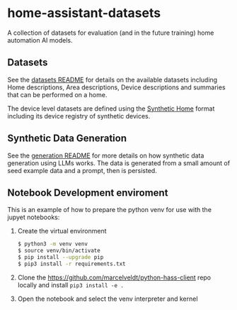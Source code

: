 # home-assistant-datasets

A collection of datasets for evaluation (and in the future training) home automation
AI models.

## Datasets

See the [datasets README](datasets/README.md) for details on the available
datasets including Home descriptions, Area descriptions, Device descriptions
and summaries that can be performed on a home.

The device level datasets are defined using the [Synthetic Home](https://github.com/allenporter/home-assistant-synthetic-home/)
format including its device registry of synthetic devices.

## Synthetic Data Generation

See the [generation README](generation/README.md) for more details on how synthetic
data generation using LLMs works. The data is generated from a small amount of seed
example data and a prompt, then is persisted.

## Notebook Development enviroment

This is an example of how to prepare the python venv for use with the jupyet notebooks:

1. Create the virtual environment

    ```bash
    $ python3 -m venv venv
    $ source venv/bin/activate
    $ pip install --upgrade pip
    $ pip3 install -r requirements.txt
    ```

1. Clone the https://github.com/marcelveldt/python-hass-client repo locally and install `pip3 install -e .`

1. Open the notebook and select the venv interpreter and kernel
